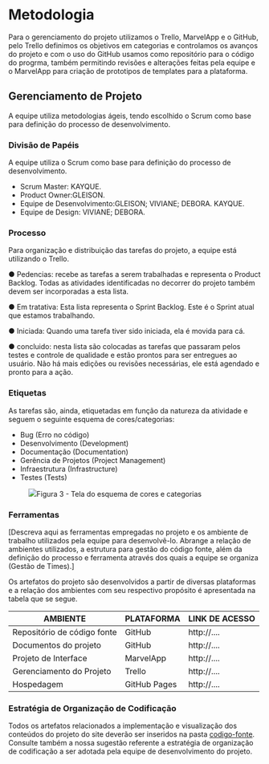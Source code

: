 
# Metodologia
 
 Para o gerenciamento do projeto utilizamos o Trello, MarvelApp e o GitHub, pelo Trello definimos os objetivos em categorias e controlamos os avanços do projeto e com o uso do GitHub usamos como repositório para o código do progrma, também permitindo revisões e alterações feitas pela equipe e o MarvelApp para criação de prototipos de templates para a plataforma.


## Gerenciamento de Projeto

A equipe utiliza metodologias ágeis, tendo escolhido o Scrum como base para definição do processo de desenvolvimento.

### Divisão de Papéis

A equipe utiliza o Scrum como base para definição do processo de desenvolvimento.

- Scrum Master: KAYQUE.
- Product Owner:GLEISON.
- Equipe de Desenvolvimento:GLEISON; VIVIANE; DEBORA. KAYQUE.
- Equipe de Design: VIVIANE; DEBORA.

### Processo

Para organização e distribuição das tarefas do projeto, a equipe está utilizando o Trello.

●	Pedencias: recebe as tarefas a serem trabalhadas e representa o Product Backlog. Todas as atividades identificadas no decorrer do projeto também devem ser incorporadas a esta lista.

●	Em tratativa: Esta lista representa o Sprint Backlog. Este é o Sprint atual que estamos trabalhando.

●	Iniciada: Quando uma tarefa tiver sido iniciada, ela é movida para cá.

●	concluido: nesta lista são colocadas as tarefas que passaram pelos testes e controle de qualidade e estão prontos para ser entregues ao usuário. Não há mais edições ou revisões necessárias, ele está agendado e pronto para a ação.

### Etiquetas
<p>As tarefas são, ainda, etiquetadas em função da natureza da atividade e seguem o seguinte esquema de cores/categorias:</p>

<ul>
  <li>Bug (Erro no código)</li>
  <li>Desenvolvimento (Development)</li>
  <li>Documentação (Documentation)</li>
  <li>Gerência de Projetos (Project Management)</li>
  <li>Infraestrutura (Infrastructure)</li>
  <li>Testes (Tests)</li>
</ul>

<figure> 
  <img src="https://user-images.githubusercontent.com/100447878/164068979-9eed46e1-9b44-461e-ab88-c2388e6767a1.png"
    <figcaption>Figura 3 - Tela do esquema de cores e categorias</figcaption>
</figure> 
  
### Ferramentas

[Descreva aqui as ferramentas empregadas no projeto e os ambiente de trabalho utilizados pela  equipe para desenvolvê-lo. Abrange a relação de ambientes utilizados, a estrutura para gestão do código fonte, além da definição do processo e ferramenta através dos quais a equipe se organiza (Gestão de Times).]

Os artefatos do projeto são desenvolvidos a partir de diversas plataformas e a relação dos ambientes com seu respectivo propósito é apresentada na tabela que se segue.

| AMBIENTE                            | PLATAFORMA                         | LINK DE ACESSO                         |
|-------------------------------------|------------------------------------|----------------------------------------|
| Repositório de código fonte         | GitHub                             | http://....                            |
| Documentos do projeto               | GitHub                             | http://....                            |
| Projeto de Interface                | MarvelApp                          | http://....                            |
| Gerenciamento do Projeto            | Trello                             | http://....                            |
| Hospedagem                          | GitHub Pages                       | http://....                            |


### Estratégia de Organização de Codificação 

Todos os artefatos relacionados a implementação e visualização dos conteúdos do projeto do site deverão ser inseridos na pasta [codigo-fonte](http://https://github.com/ICEI-PUC-Minas-PMV-ADS/WebApplicationProject-Template-v2/tree/main/codigo-fonte). Consulte também a nossa sugestão referente a estratégia de organização de codificação a ser adotada pela equipe de desenvolvimento do projeto.
